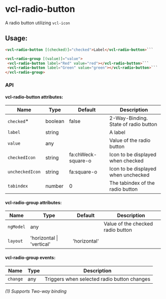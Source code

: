 # vcl-radio-button

A radio button utilizing `vcl-icon`

## Usage:

 ```html
<vcl-radio-button [(checked)]="checked">Label</vcl-radio-button>```
```
 ```html
<vcl-radio-group [(value)]="value">
  <vcl-radio-button label="Red" value="red"></vcl-radio-button>```
  <vcl-radio-button label="Green" value="green"></vcl-radio-button>```
</vcl-radio-group>
```

### API 

#### vcl-radio-button attributes:

| Name                | Type        | Default            | Description
| ------------        | ----------- | ------------------ |--------------
| `checked`*          | boolean     | false              | 2-Way-Binding. State of radio button 
| `label`             | string      |                    | A label
| `value`             | any         |                    | Value of the radio button
| `checkedIcon`       | string      | fa:chWeck-square-o  | Icon to be displayed when checked 
| `uncheckedIcon`     | string      | fa:square-o        | Icon to be displayed when unchecked
| `tabindex`          | number      | 0                  | The tabindex of the radio button

#### vcl-radio-group attributes:

| Name                  | Type                          | Default      | Description
| --------------------- | ----------------------        | --------     |--------------
| `ngModel`             | any                           |              | Value of the checked radio button
| `layout`              | 'horizontal &#124; 'vertical' | 'horizontal' | 

#### vcl-radio-group events:
| Name                  | Type    | Description
| -                     | -       | -
| `change`              | any     | Triggers when selected radio button changes
 
*(1) Supports Two-way binding*
